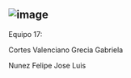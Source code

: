 ![image](https://user-images.githubusercontent.com/99285798/219820549-fd829afb-1936-4a4f-b26b-4a0eba9aefe6.png)
---
Equipo 17:

Cortes Valenciano Grecia Gabriela

Nunez Felipe Jose Luis
